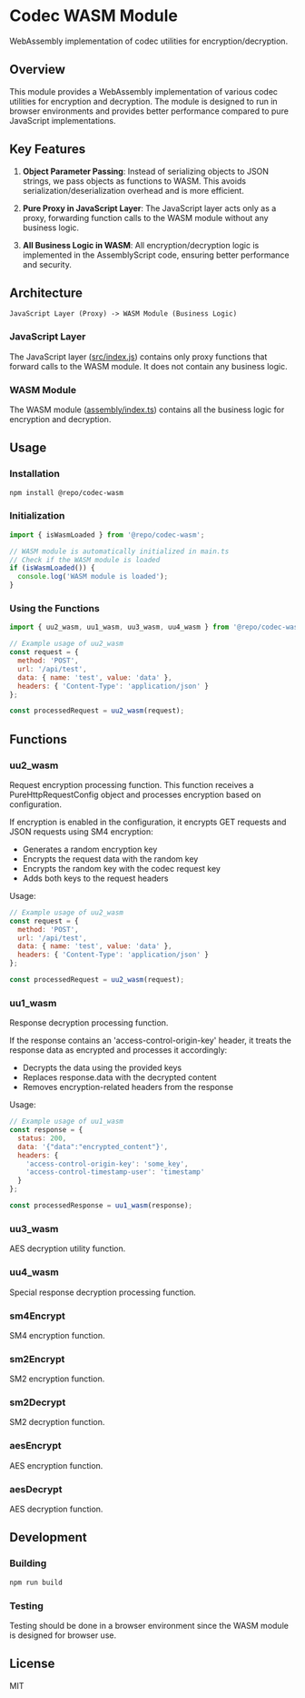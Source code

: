 # Codec WASM Module

WebAssembly implementation of codec utilities for encryption/decryption.

## Overview

This module provides a WebAssembly implementation of various codec utilities for encryption and decryption. The module is designed to run in browser environments and provides better performance compared to pure JavaScript implementations.

## Key Features

1. **Object Parameter Passing**: Instead of serializing objects to JSON strings, we pass objects as functions to WASM. This avoids serialization/deserialization overhead and is more efficient.

2. **Pure Proxy in JavaScript Layer**: The JavaScript layer acts only as a proxy, forwarding function calls to the WASM module without any business logic.

3. **All Business Logic in WASM**: All encryption/decryption logic is implemented in the AssemblyScript code, ensuring better performance and security.

## Architecture

```
JavaScript Layer (Proxy) -> WASM Module (Business Logic)
```

### JavaScript Layer

The JavaScript layer ([src/index.js](file:///H:/workspace/spring-support-api-starter/spring-api-support-monitor-starter/vue-support-parent-starter/packages/codec-wasm/src/index.js)) contains only proxy functions that forward calls to the WASM module. It does not contain any business logic.

### WASM Module

The WASM module ([assembly/index.ts](file:///H:/workspace/spring-support-api-starter/spring-api-support-monitor-starter/vue-support-parent-starter/packages/codec-wasm/assembly/index.ts)) contains all the business logic for encryption and decryption.

## Usage

### Installation

```bash
npm install @repo/codec-wasm
```

### Initialization

```javascript
import { isWasmLoaded } from '@repo/codec-wasm';

// WASM module is automatically initialized in main.ts
// Check if the WASM module is loaded
if (isWasmLoaded()) {
  console.log('WASM module is loaded');
}
```

### Using the Functions

```javascript
import { uu2_wasm, uu1_wasm, uu3_wasm, uu4_wasm } from '@repo/codec-wasm';

// Example usage of uu2_wasm
const request = {
  method: 'POST',
  url: '/api/test',
  data: { name: 'test', value: 'data' },
  headers: { 'Content-Type': 'application/json' }
};

const processedRequest = uu2_wasm(request);
```

## Functions

### uu2_wasm

Request encryption processing function. This function receives a PureHttpRequestConfig object and processes encryption based on configuration.

If encryption is enabled in the configuration, it encrypts GET requests and JSON requests using SM4 encryption:
- Generates a random encryption key
- Encrypts the request data with the random key
- Encrypts the random key with the codec request key
- Adds both keys to the request headers

Usage:
```javascript
// Example usage of uu2_wasm
const request = {
  method: 'POST',
  url: '/api/test',
  data: { name: 'test', value: 'data' },
  headers: { 'Content-Type': 'application/json' }
};

const processedRequest = uu2_wasm(request);
```

### uu1_wasm

Response decryption processing function.

If the response contains an 'access-control-origin-key' header, it treats the response data as encrypted and processes it accordingly:
- Decrypts the data using the provided keys
- Replaces response.data with the decrypted content
- Removes encryption-related headers from the response

Usage:
```javascript
// Example usage of uu1_wasm
const response = {
  status: 200,
  data: '{"data":"encrypted_content"}',
  headers: {
    'access-control-origin-key': 'some_key',
    'access-control-timestamp-user': 'timestamp'
  }
};

const processedResponse = uu1_wasm(response);
```

### uu3_wasm

AES decryption utility function.

### uu4_wasm

Special response decryption processing function.

### sm4Encrypt

SM4 encryption function.

### sm2Encrypt

SM2 encryption function.

### sm2Decrypt

SM2 decryption function.

### aesEncrypt

AES encryption function.

### aesDecrypt

AES decryption function.

## Development

### Building

```bash
npm run build
```

### Testing

Testing should be done in a browser environment since the WASM module is designed for browser use.

## License

MIT